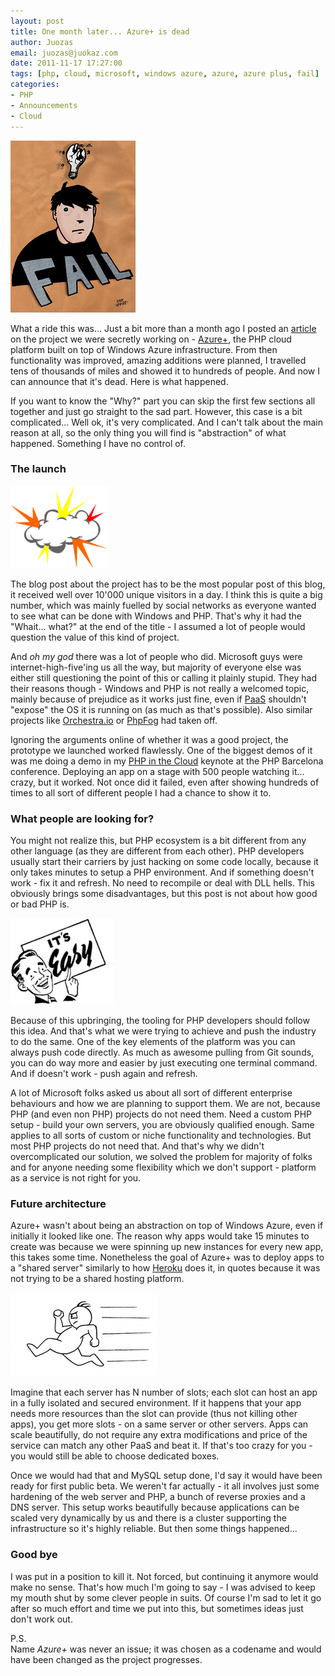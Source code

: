 ```yaml
---
layout: post
title: One month later... Azure+ is dead
author: Juozas
email: juozas@juokaz.com
date: 2011-11-17 17:27:00
tags: [php, cloud, microsoft, windows azure, azure, azure plus, fail]
categories:
- PHP
- Announcements
- Cloud
---
```


<div class="alignright" ><img src="/media/fail.jpg" alt="Fail"></div>

What a ride this was... Just a bit more than a month ago I posted an [article](http://blog.webspecies.co.uk/2011-10-03/we-built-a-cloud-platform-for-php-wait-what.html) on the project we were secretly working on - [Azure+](http://cloud.webspecies.co.uk/), the PHP cloud platform built on top of Windows Azure infrastructure. From then functionality was improved, amazing additions were planned, I travelled tens of thousands of miles and showed it to hundreds of people. And now I can announce that it's dead. Here is what happened.

<!--more-->

If you want to know the "Why?" part you can skip the first few sections all together and just go straight to the sad part. However, this case is a bit complicated... Well ok, it's very complicated. And I can't talk about the main reason at all, so the only thing you will find is "abstraction" of what happened. Something I have no control of.

### The launch

<div class="alignleft" ><img src="/media/explode.gif" alt="Launch" class="noborder"></div>

The blog post about the project has to be the most popular post of this blog, it received well over 10'000 unique visitors in a day. I think this is quite a big number, which was mainly fuelled by social networks as everyone wanted to see what can be done with Windows and PHP. That's why it had the "Whait... what?" at the end of the title - I assumed a lot of people would question the value of this kind of project.

And *oh my god* there was a lot of people who did. Microsoft guys were internet-high-five'ing us all the way, but majority of everyone else was either still questioning the point of this or calling it plainly stupid. They had their reasons though - Windows and PHP is not really a welcomed topic, mainly because of prejudice as it works just fine, even if [PaaS](http://en.wikipedia.org/wiki/Platform_as_a_service) shouldn't "expose" the OS it is running on (as much as that's possible). Also similar projects like [Orchestra.io](http://orchestra.io/) or [PhpFog](http://phpfog.com/) had taken off.

Ignoring the arguments online of whether it was a good project, the prototype we launched worked flawlessly. One of the biggest demos of it was me doing a demo in my [PHP in the Cloud]( http://www.slideshare.net/juokaz/php-in-the-cloud-php-barcelona) keynote at the PHP Barcelona conference. Deploying an app on a stage with 500 people watching it... crazy, but it worked. Not once did it failed, even after showing hundreds of times to all sort of different people I had a chance to show it to.

### What people are looking for?

You might not realize this, but PHP ecosystem is a bit different from any other language (as they are different from each other). PHP developers usually start their carriers by just hacking on some code locally, because it only takes minutes to setup a PHP environment. And if something doesn't work - fix it and refresh. No need to recompile or deal with DLL hells. This obviously brings some disadvantages, but this post is not about how good or bad PHP is.

<div class="alignright" ><img src="/media/its-easy.jpg" alt="It's easy" class="noborder"></div>

Because of this upbringing, the tooling for PHP developers should follow this idea. And that's what we were trying to achieve and push the industry to do the same. One of the key elements of the platform was you can always push code directly. As much as awesome pulling from Git sounds, you can do way more and easier by just executing one terminal command. And if doesn't work - push again and refresh. 

A lot of Microsoft folks asked us about all sort of different enterprise behaviours and how we are planning to support them. We are not, because PHP (and even non PHP) projects do not need them. Need a custom PHP setup - build your own servers, you are obviously qualified enough. Same applies to all sorts of custom or niche functionality and technologies. But most PHP projects do not need that. And that's why we didn't overcomplicated our solution, we solved the problem for majority of folks and for anyone needing some flexibility which we don't support - platform as a service is not right for you.

### Future architecture

Azure+ wasn't about being an abstraction on top of Windows Azure, even if initially it looked like one. The reason why apps would take 15 minutes to create was because we were spinning up new instances for every new app, this takes some time. Nonetheless the goal of Azure+ was to deploy apps to a "shared server" similarly to how [Heroku](http://www.heroku.com/how) does it, in quotes because it was not trying to be a shared hosting platform.

<div class="alignleft" ><img src="/media/fast.jpg" alt="Fast!" class="noborder"></div>

Imagine that each server has N number of slots; each slot can host an app in a fully isolated and secured environment. If it happens that your app needs more resources than the slot can provide (thus not killing other apps), you get more slots - on a same server or other servers. Apps can scale beautifully, do not require any extra modifications and price of the service can match any other PaaS and beat it. If that's too crazy for you - you would still be able to choose dedicated boxes.

Once we would had that and MySQL setup done, I'd say it would have been ready for first public beta. We weren't far actually - it all involves just some hardening of the web server and PHP, a bunch of reverse proxies and a DNS server. This setup works beautifully because applications can be scaled very dynamically by us and there is a cluster supporting the infrastructure so it's highly reliable. But then some things happened...

### Good bye

I was put in a position to kill it. Not forced, but continuing it anymore would make no sense. That's how much I'm going to say - I was advised to keep my mouth shut by some clever people in suits. Of course I'm sad to let it go after so much effort and time we put into this, but sometimes ideas just don't work out.

P.S.  
Name *Azure+* was never an issue; it was chosen as a codename and would have been changed as the project progresses. 
